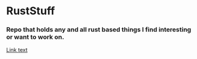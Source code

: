 # RustStuff
### Repo that holds any and all rust based things I find interesting or want to work on.


[Link text]([https://website-name.com](https://doc.rust-lang.org/book/title-page.html))
